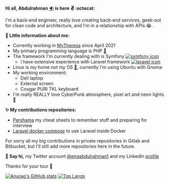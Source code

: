 **Hi all, Abdulrahman [:sound:](https://www.pronouncenames.com/search?name=abdulrahman) is here :v: :octocat:**

I'm a back-end engineer, really love creating back-end services, geek-out for clean code and architecture, and I'm in a relationship with APIs :joy:.

**:movie_camera: Little information about me:**
* Currently working in [MyTheresa](https://github.com/mytheresa) since April 2021
* My primary programming language is PHP [:elephant:](https://www.php.net/)
* The framework I'm currently dealing with is Symfony [![symfony icon](https://symfony.com/favicons/favicon-16x16.png)](https://symfony.com/)  
   * I have extensive experience with Laravel framework [![laravel icon](https://laravel.com/img/favicon/favicon-16x16.png)](https://laravel.com/)
* Linux is my home not my OS [:penguin:](https://ubuntu.com/), currently I'm using Ubuntu with Gnome
* My working environment:
    * Dell laptop
    * External screen
    * Cougar PURI TKL keyboard
* I'm really REALLY love CyberPunk atmosphere, pixel art and neon lights :city_sunset:

**:sparkles: My contributions repositories:**
* [Pershama](https://github.com/abdulrahman19/Pershama) my cheat sheets to remember stuff and preparing for interview
* [Laravel docker compose](https://github.com/abdulrahman19/Laravel-docker-compose) to use Laravel inside Docker

For sorry all my big contributions in private repositories in Gitlab and Bitbucket, but I'll still add more repositories here in the future.

**:incoming_envelope: Say hi,** my Twitter account [@engabdulrahman1](https://twitter.com/engabdulrahman1) and my LinkedIn [profile](https://www.linkedin.com/in/abdulrahman-asaad1989/)

Thanks for your tour :wave:

[![Anurag's GitHub stats](https://github-readme-stats.vercel.app/api?username=abdulrahman19&theme=algolia&show_icons=true&hide=contribs&border_color=1983e6)](https://github.com/abdulrahman19/github-readme-stats) [![Top Langs](https://github-readme-stats.vercel.app/api/top-langs/?username=abdulrahman19&layout=compact&theme=algolia&border_color=1983e6)](https://github.com/anuraghazra/github-readme-stats) 
